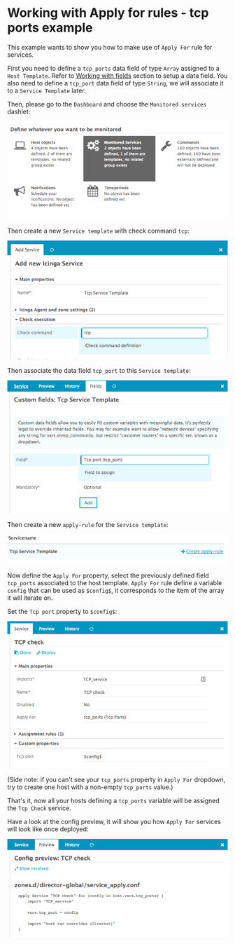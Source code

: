 <a id="Service-apply-for-example"></a>Working with Apply for rules - tcp ports example
==============================================

This example wants to show you how to make use of `Apply For` rule for services.

First you need to define a `tcp_ports` data field of type `Array` assigned to a `Host Template`. 
Refer to [Working with fields](14-Fields-example-interfaces-array.md) section to setup a data field.
You also need to define a `tcp_port` data field of type `String`, we will associate it to a
`Service Template` later.

Then, please go to the `Dashboard` and choose the `Monitored services` dashlet:

![Dashboard - Monitored services](screenshot/director/15_apply-for-services/151_monitored_services.png)

Then create a new `Service template` with check command `tcp`:

![Define service template - tcp](screenshot/director/15_apply-for-services/152_add_service_template.png)

Then associate the data field `tcp_port` to this `Service template`:

![Associate field to service template - tcp_port](screenshot/director/15_apply-for-services/153_add_service_template_field.png)

Then create a new `apply-rule` for the `Service template`:

![Define apply rule](screenshot/director/15_apply-for-services/154_create_apply_rule.png)

Now define the `Apply For` property, select the previously defined field `tcp_ports` associated to
the host template. `Apply For` rule define a variable `config` that can be used as `$config$`, it 
corresponds to the item of the array it will iterate on. 

Set the `Tcp port` property to `$config$`:

![Add field to template](screenshot/director/15_apply-for-services/155_configure_apply_for.png)

(Side note: if you can't see your `tcp_ports` property in `Apply For` dropdown, try to create one 
host with a non-empty `tcp_ports` value.)

That's it, now all your hosts defining a `tcp_ports` variable will be assigned the `Tcp Check`
service.

Have a look at the config preview, it will show you how `Apply For` services will look like once 
deployed:

![Host config preview with Array](screenshot/director/15_apply-for-services/156_config_preview.png)

